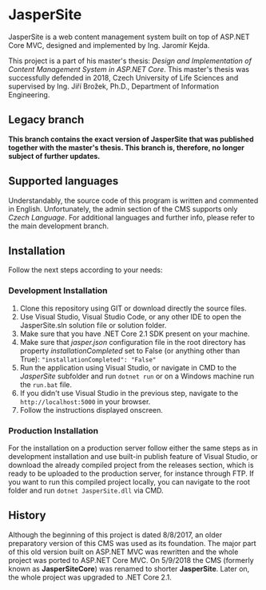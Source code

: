 # JasperSite
JasperSite is a web content management system built on top of ASP.NET Core MVC, designed and implemented by Ing. Jaromír Kejda. 

This project is a part of his master's thesis: _Design and Implementation of Content Management System in ASP.NET Core_.
This master's thesis was successfully defended in 2018, Czech University of Life Sciences and supervised by Ing. Jiří Brožek, Ph.D., Department of Information Engineering.

## Legacy branch
__This branch contains the exact version of JasperSite that was published together with the master's thesis. This branch is, therefore, no longer subject of further updates.__ 

## Supported languages
Understandably, the source code of this program is written and commented in English. Unfortunately, the admin section of the CMS supports only _Czech Language_. For additional languages and further info, please refer to the main development branch. 

## Installation
Follow the next steps according to your needs:

### Development Installation
1. Clone this repository using GIT or download directly the source files.
2. Use Visual Studio, Visual Studio Code, or any other IDE to open the JasperSite.sln solution file or solution folder.
3. Make sure that you have .NET Core 2.1 SDK present on your machine.
4. Make sure that _jasper.json_ configuration file in the root directory has property _installationCompleted_ set to False (or anything other than True): `"installationCompleted": "False"`
5. Run the application using Visual Studio, or navigate in CMD to the _JasperSite_ subfolder and run `dotnet run` or on a Windows machine run the `run.bat` file.
6. If you didn't use Visual Studio in the previous step, navigate to the `http://localhost:5000` in your browser.
7. Follow the instructions displayed onscreen.

### Production Installation
For the installation on a production server follow either the same steps as in development installation and use built-in publish feature of Visual Studio, or download the already compiled project from the releases section, which is ready to be uploaded to the production server, for instance through FTP.
If you want to run this compiled project locally, you can navigate to the root folder and run `dotnet JasperSite.dll` via CMD. 


## History
Although the beginning of this project is dated 8/8/2017, an older preparatory version of this CMS was used as its foundation.
The major part of this old version built on ASP.NET MVC was rewritten and the whole project was ported to ASP.NET Core MVC. On 5/9/2018 the CMS (formerly known as __JasperSiteCore__) was renamed to shorter __JasperSite__. Later on, the whole project was upgraded to .NET Core 2.1.